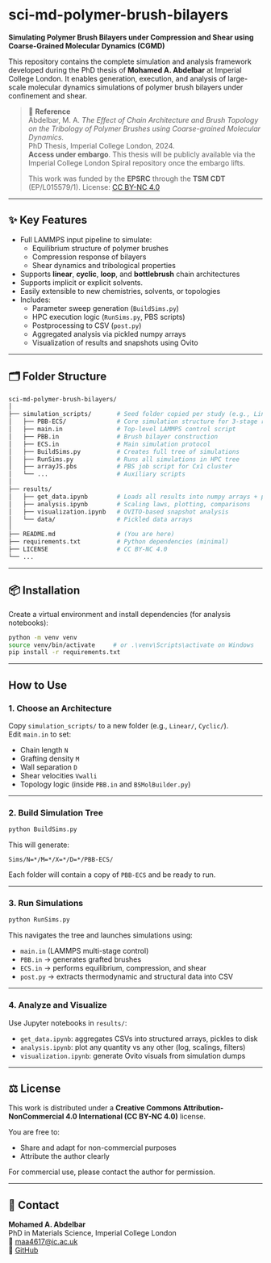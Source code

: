 # sci-md-polymer-brush-bilayers

**Simulating Polymer Brush Bilayers under Compression and Shear using Coarse-Grained Molecular Dynamics (CGMD)**

This repository contains the complete simulation and analysis framework developed during the PhD thesis of **Mohamed A. Abdelbar** at Imperial College London. It enables generation, execution, and analysis of large-scale molecular dynamics simulations of polymer brush bilayers under confinement and shear.

> 📄 **Reference**  
> Abdelbar, M. A. *The Effect of Chain Architecture and Brush Topology on the Tribology of Polymer Brushes using Coarse-grained Molecular Dynamics.*  
> PhD Thesis, Imperial College London, 2024.  
> **Access under embargo**. This thesis will be publicly available via the Imperial College London Spiral repository once the embargo lifts.
>
> This work was funded by the **EPSRC** through the **TSM CDT** (EP/L015579/1).
> License: [CC BY-NC 4.0](https://creativecommons.org/licenses/by-nc/4.0/)
---

## ✨ Key Features

- Full LAMMPS input pipeline to simulate:
  - Equilibrium structure of polymer brushes
  - Compression response of bilayers
  - Shear dynamics and tribological properties
- Supports **linear**, **cyclic**, **loop**, and **bottlebrush** chain architectures
- Supports implicit or explicit solvents.
- Easily extensible to new chemistries, solvents, or topologies
- Includes:
  - Parameter sweep generation (`BuildSims.py`)
  - HPC execution logic (`RunSims.py`, PBS scripts)
  - Postprocessing to CSV (`post.py`)
  - Aggregated analysis via pickled numpy arrays
  - Visualization of results and snapshots using Ovito

---

## 🗂 Folder Structure

```bash
sci-md-polymer-brush-bilayers/
│
├── simulation_scripts/       # Seed folder copied per study (e.g., Linear, Loop, BB)
│   ├── PBB-ECS/              # Core simulation structure for 3-stage run (Eq→Cp→Sh)
│   ├── main.in               # Top-level LAMMPS control script
│   ├── PBB.in                # Brush bilayer construction
│   ├── ECS.in                # Main simulation protocol
│   ├── BuildSims.py          # Creates full tree of simulations
│   ├── RunSims.py            # Runs all simulations in HPC tree
│   ├── arrayJS.pbs           # PBS job script for Cx1 cluster
│   └── ...                   # Auxiliary scripts
│
├── results/
│   ├── get_data.ipynb        # Loads all results into numpy arrays + pickles
│   ├── analysis.ipynb        # Scaling laws, plotting, comparisons
│   ├── visualization.ipynb   # OVITO-based snapshot analysis
│   └── data/                 # Pickled data arrays
│
├── README.md                 # (You are here)
├── requirements.txt          # Python dependencies (minimal)
├── LICENSE                   # CC BY-NC 4.0
└── ...
```
---
## 📦 Installation

Create a virtual environment and install dependencies (for analysis notebooks):

```bash
python -m venv venv
source venv/bin/activate     # or .\venv\Scripts\activate on Windows
pip install -r requirements.txt
```
---

## How to Use

### 1. Choose an Architecture

Copy `simulation_scripts/` to a new folder (e.g., `Linear/`, `Cyclic/`).  
Edit `main.in` to set:
- Chain length `N`
- Grafting density `M`
- Wall separation `D`
- Shear velocities `Vwalli`
- Topology logic (inside `PBB.in` and `BSMolBuilder.py`)

---

### 2. Build Simulation Tree

```bash
python BuildSims.py
```

This will generate:

```
Sims/N=*/M=*/X=*/D=*/PBB-ECS/
```

Each folder will contain a copy of `PBB-ECS` and be ready to run.

---

### 3. Run Simulations

```bash
python RunSims.py
```

This navigates the tree and launches simulations using:
- `main.in` (LAMMPS multi-stage control)
- `PBB.in` → generates grafted brushes
- `ECS.in` → performs equilibrium, compression, and shear
- `post.py` → extracts thermodynamic and structural data into CSV

---

### 4. Analyze and Visualize  
Use Jupyter notebooks in `results/`:

- `get_data.ipynb`: aggregates CSVs into structured arrays, pickles to disk  
- `analysis.ipynb`: plot any quantity vs any other (log, scalings, filters)  
- `visualization.ipynb`: generate Ovito visuals from simulation dumps  



---

## ⚖️ License

This work is distributed under a **Creative Commons Attribution-NonCommercial 4.0 International (CC BY-NC 4.0)** license.

You are free to:
- Share and adapt for non-commercial purposes
- Attribute the author clearly

For commercial use, please contact the author for permission.

---

## 🙋 Contact

**Mohamed A. Abdelbar**  
PhD in Materials Science, Imperial College London  
📧 maa4617@ic.ac.uk  
🔗 [GitHub](https://github.com/ma-abdelbar)
